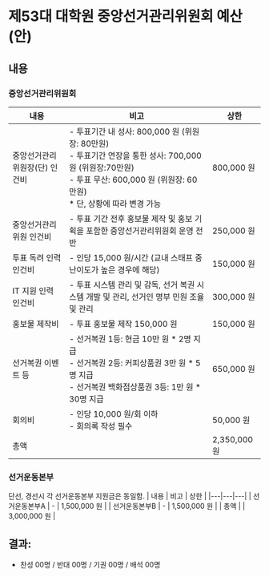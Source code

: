 제53대 대학원 중앙선거관리위원회 예산(안)
===

## 내용

### 중앙선거관리위원회 

| 내용 | 비고 | 상한 | 
|---|---|---|
| 중앙선거관리위원장(단) 인건비 | - 투표기간 내 성사: 800,000 원 (위원장: 80만원) <br>- 투표기간 연장을 통한 성사: 700,000 원 (위원장:70만원) <br>- 투표 무산: 600,000 원 (위원장: 60만원) <br> * 단, 상황에 따라 변경 가능 | 800,000 원 | 
| 중앙선거관리위원 인건비 | - 투표 기간 전후 홍보물 제작 및 홍보 기획을 포함한 중앙선거관리위원회 운영 전반 | 250,000 원 | 
| 투표 독려 인력 인건비 | - 인당 15,000 원/시간 (교내 스태프 중 난이도가 높은 경우에 해당) | 150,000 원 |
| IT 지원 인력 인건비 | - 투표 시스템 관리 및 감독, 선거 복권 시스템 개발 및 관리, 선거인 명부 민원 조율 및 관리  | 300,000 원 | 
| 홍보물 제작비 | - 투표 홍보물 제작 150,000 원 | 150,000 원 | 
| 선거복권 이벤트 등 | - 선거복권 1등: 현금 10만 원 * 2명 지급<br> - 선거복권 2등: 커피상품권 3만 원 * 5명 지급<br> - 선거복권 백화점상품권 3등: 1만 원 * 30명 지급 | 650,000 원 | 
| 회의비 | - 인당 10,000 원/회 이하<br>- 회의록 작성 필수 | 50,000 원 | 
| 총액 | | 2,350,000 원 | 

### 선거운동본부
단선, 경선시 각 선거운동본부 지원금은 동일함.
| 내용 | 비고 | 상한 | 
|---|---|---|
| 선거운동본부A | - | 1,500,000 원 | 
| 선거운동본부B | - | 1,500,000 원 | 
| 총액 | | 3,000,000 원 | 

## 결과: 
- 찬성 00명 / 반대 00명 / 기권 00명 / 배석 00명


